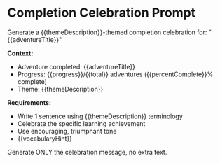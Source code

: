 # Completion Celebration Prompt

Generate a {{themeDescription}}-themed completion celebration for: "{{adventureTitle}}"

**Context:**
- Adventure completed: {{adventureTitle}}
- Progress: {{progress}}/{{total}} adventures ({{percentComplete}}% complete)
- Theme: {{themeDescription}}

**Requirements:**
- Write 1 sentence using {{themeDescription}} terminology
- Celebrate the specific learning achievement
- Use encouraging, triumphant tone
- {{vocabularyHint}}

Generate ONLY the celebration message, no extra text.